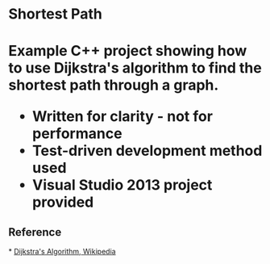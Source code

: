 <h1>Shortest Path<h1>

Example C++ project showing how to use Dijkstra's algorithm to find the shortest path through a graph.

* Written for clarity - not for performance
* Test-driven development method used
* Visual Studio 2013 project provided

<h2>Reference</h2>
* <a href="https://en.wikipedia.org/wiki/Dijkstra%27s_algorithm">Dijkstra's Algorithm, Wikipedia</a>
